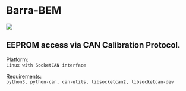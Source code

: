 # Barra-BEM

  <a href="https://testerpresent.com.au/"><img src="https://img.shields.io/badge/Tester Present -Specialist Automotive Solutions-blue" /></a>

## EEPROM access via CAN Calibration Protocol.

Platform:  
`Linux with SocketCAN interface`
  
Requirements:  
`python3, python-can, can-utils, libsocketcan2, libsocketcan-dev`


